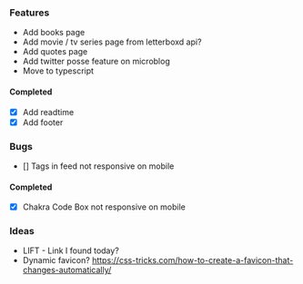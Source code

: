 ### Features

- Add books page
- Add movie / tv series page from letterboxd api?
- Add quotes page
- Add twitter posse feature on microblog
- Move to typescript

#### Completed

- [x] Add readtime
- [x] Add footer

### Bugs

- [] Tags in feed not responsive on mobile

#### Completed

- [x] Chakra Code Box not responsive on mobile

### Ideas

- LIFT - Link I found today?
- Dynamic favicon? https://css-tricks.com/how-to-create-a-favicon-that-changes-automatically/
